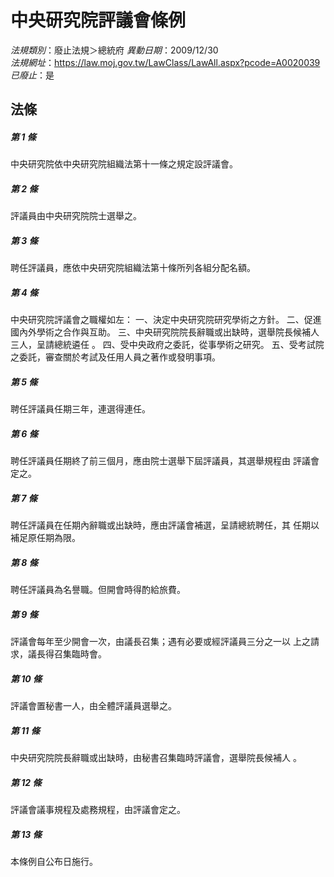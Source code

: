 # 中央研究院評議會條例

*法規類別*：廢止法規＞總統府
*異動日期*：2009/12/30  
*法規網址*：https://law.moj.gov.tw/LawClass/LawAll.aspx?pcode=A0020039
*已廢止*：是


## 法條
##### 第 1 條
中央研究院依中央研究院組織法第十一條之規定設評議會。


##### 第 2 條
評議員由中央研究院院士選舉之。


##### 第 3 條
聘任評議員，應依中央研究院組織法第十條所列各組分配名額。


##### 第 4 條
中央研究院評議會之職權如左：
一、決定中央研究院研究學術之方針。
二、促進國內外學術之合作與互助。
三、中央研究院院長辭職或出缺時，選舉院長候補人三人，呈請總統遴任
    。
四、受中央政府之委託，從事學術之研究。
五、受考試院之委託，審查關於考試及任用人員之著作或發明事項。


##### 第 5 條
聘任評議員任期三年，連選得連任。


##### 第 6 條
聘任評議員任期終了前三個月，應由院士選舉下屆評議員，其選舉規程由
評議會定之。


##### 第 7 條
聘任評議員在任期內辭職或出缺時，應由評議會補選，呈請總統聘任，其
任期以補足原任期為限。


##### 第 8 條
聘任評議員為名譽職。但開會時得酌給旅費。


##### 第 9 條
評議會每年至少開會一次，由議長召集；遇有必要或經評議員三分之一以
上之請求，議長得召集臨時會。


##### 第 10 條
評議會置秘書一人，由全體評議員選舉之。


##### 第 11 條
中央研究院院長辭職或出缺時，由秘書召集臨時評議會，選舉院長候補人
。


##### 第 12 條
評議會議事規程及處務規程，由評議會定之。


##### 第 13 條
本條例自公布日施行。



